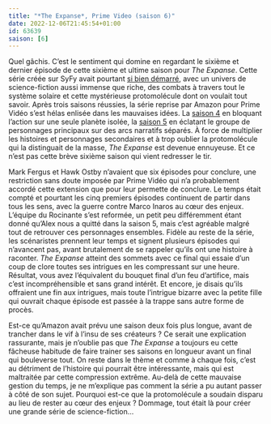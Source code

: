 ```yaml
---
title: "*The Expanse*, Prime Video (saison 6)"
date: 2022-12-06T21:45:54+01:00
id: 63639 
saison: [6]
---
```


Quel gâchis. C’est le sentiment qui domine en regardant le sixième et dernier épisode de cette sixième et ultime saison pour *The Expanse*. Cette série créée sur SyFy avait pourtant [si bien démarré](https://voiretmanger.fr/expanse-fergus-ostby-syfy/), avec un univers de science-fiction aussi immense que riche, des combats à travers tout le système solaire et cette mystérieuse protomolécule dont on voulait tout savoir. Après trois saisons réussies, la série reprise par Amazon pour Prime Vidéo s’est hélas enlisée dans les mauvaises idées. La [saison 4](https://voiretmanger.fr/expanse-fergus-ostby-syfy/#3) en bloquant l’action sur une seule planète isolée, la [saison 5](https://voiretmanger.fr/expanse-fergus-ostby-syfy/#5) en éclatant le groupe de personnages principaux sur des arcs narratifs séparés. À force de multiplier les histoires et personnages secondaires et à trop oublier la protomolécule qui la distinguait de la masse, *The Expanse* est devenue ennuyeuse. Et ce n’est pas cette brève sixième saison qui vient redresser le tir.

Mark Fergus et Hawk Ostby n’avaient que six épisodes pour conclure, une restriction sans doute imposée par Prime Vidéo qui n’a probablement accordé cette extension que pour leur permette de conclure. Le temps était compté et pourtant les cinq premiers épisodes continuent de partir dans tous les sens, avec la guerre contre Marco Inaros au cœur des enjeux. L’équipe du Rocinante s’est reformée, un petit peu différemment étant donné qu’Alex nous a quitté dans la saison 5, mais c’est agréable malgré tout de retrouver ces personnages ensembles. Fidèle au reste de la série, les scénaristes prennent leur temps et signent plusieurs épisodes qui n’avancent pas, avant brutalement de se rappeler qu’ils ont une histoire à raconter. *The Expanse* atteint des sommets avec ce final qui essaie d’un coup de clore toutes ses intrigues en les compressant sur une heure. Résultat, vous avez l’équivalent du bouquet final d’un feu d’artifice, mais c’est incompréhensible et sans grand intérêt. Et encore, je disais qu’ils offraient une fin aux intrigues, mais toute l’intrigue bizarre avec la petite fille qui ouvrait chaque épisode est passée à la trappe sans autre forme de procès.

Est-ce qu’Amazon avait prévu une saison deux fois plus longue, avant de trancher dans le vif à l’insu de ses créateurs ? Ce serait une explication rassurante, mais je n’oublie pas que *The Expanse* a toujours eu cette fâcheuse habitude de faire trainer ses saisons en longueur avant un final qui bouleverse tout. On reste dans le thème et comme à chaque fois, c’est au détriment de l’histoire qui pourrait être intéressante, mais qui est maltraitée par cette compression extrême. Au-delà de cette mauvaise gestion du temps, je ne m’explique pas comment la série a pu autant passer à côté de son sujet. Pourquoi est-ce que la protomolécule a soudain disparu au lieu de rester au cœur des enjeux ? Dommage, tout était là pour créer une grande série de science-fiction…
